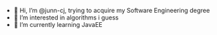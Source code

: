 - 👋 Hi, I’m @junn-cj, trying to acquire my Software Engineering degree
- 👀 I’m interested in algorithms i guess
- 🌱 I’m currently learning JavaEE


<!---
junn-cj/junn-cj is a ✨ special ✨ repository because its `README.md` (this file) appears on your GitHub profile.
You can click the Preview link to take a look at your changes.
--->
